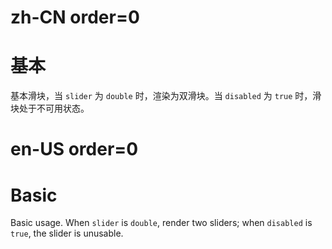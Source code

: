 # zh-CN order=0

# 基本

基本滑块，当 `slider` 为 `double` 时，渲染为双滑块。当 `disabled` 为 `true` 时，滑块处于不可用状态。

# en-US order=0

# Basic

Basic usage. When `slider` is `double`, render two sliders; when `disabled` is `true`, the slider is unusable.
